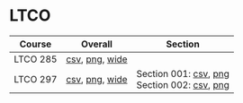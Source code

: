 # LTCO

| Course | Overall | Section |
| ------ | ------- | ------- |
| LTCO 285 | [csv](https://github.com/UCSD-Historical-Enrollment-Data/2023Fall/blob/main/overall/LTCO%20285.csv), [png](https://raw.githubusercontent.com/UCSD-Historical-Enrollment-Data/2023Fall/main/plot_overall/LTCO%20285.png), [wide](https://raw.githubusercontent.com/UCSD-Historical-Enrollment-Data/2023Fall/main/plot_overall_wide/LTCO%20285.png) |  |
| LTCO 297 | [csv](https://github.com/UCSD-Historical-Enrollment-Data/2023Fall/blob/main/overall/LTCO%20297.csv), [png](https://raw.githubusercontent.com/UCSD-Historical-Enrollment-Data/2023Fall/main/plot_overall/LTCO%20297.png), [wide](https://raw.githubusercontent.com/UCSD-Historical-Enrollment-Data/2023Fall/main/plot_overall_wide/LTCO%20297.png) | Section 001: [csv](https://github.com/UCSD-Historical-Enrollment-Data/2023Fall/blob/main/section/LTCO%20297_001.csv), [png](https://raw.githubusercontent.com/UCSD-Historical-Enrollment-Data/2023Fall/main/plot_section/LTCO%20297_001.png)<br>Section 002: [csv](https://github.com/UCSD-Historical-Enrollment-Data/2023Fall/blob/main/section/LTCO%20297_002.csv), [png](https://raw.githubusercontent.com/UCSD-Historical-Enrollment-Data/2023Fall/main/plot_section/LTCO%20297_002.png) |

